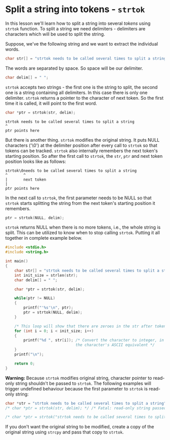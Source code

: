# Split a string into tokens - `strtok`

In this lesson we'll learn how to split a string into several _tokens_ using `strtok` function. To split a string we need delimiters - delimiters are characters which will be used to split the string.

Suppose, we've the following string and we want to extract the individual words.

```C
char str[] = "strtok needs to be called several times to split a string";
```

The words are separated by space. So space will be our delimiter.

```C
char delim[] = " ";
```

`strtok` accepts two strings - the first one is the string to split, the second one is a string containing all delimiters. In this case there is only one delimiter. `strtok` returns a pointer to the character of next token. So the first time it is called, it will point to the first word.

```C
char *ptr = strtok(str, delim);
```

```
strtok needs to be called several times to split a string
^
ptr points here
```

But there is another thing. `strtok` modifies the original string. It puts NULL characters ('\0') at the delimiter position after every call to `strtok` so that tokens can be tracked. `strtok` also internally remembers the next token's starting position. So after the first call to `strtok`, the `str`, `ptr` and next token position looks like as follows:

```
strtok\0needs to be called several times to split a string
^       ^
|       next token
|
ptr points here
```

In the next call to `strtok`, the first parameter needs to be NULL so that `strtok` starts splitting the string from the next token's starting position it remembers.

```C
ptr = strtok(NULL, delim);
```

`strtok` returns NULL when there is no more tokens, i.e., the whole string is split. This can be utilized to know when to stop calling `strtok`. Putting it all together in complete example below.

```C runnable
#include <stdio.h>
#include <string.h>

int main()
{
	char str[] = "strtok needs to be called several times to split a string";
	int init_size = strlen(str);
	char delim[] = " ";

	char *ptr = strtok(str, delim);

	while(ptr != NULL)
	{
		printf("'%s'\n", ptr);
		ptr = strtok(NULL, delim);
	}

	/* This loop will show that there are zeroes in the str after tokenizing */
	for (int i = 0; i < init_size; i++)
	{
		printf("%d ", str[i]); /* Convert the character to integer, in this case
							   the character's ASCII equivalent */
	}
	printf("\n");

	return 0;
}
```

**Warning:** Because `strtok` modifies original string, character pointer to read-only string shouldn't be passed to `strtok`. The following examples will trigger undefined behaviour because the first parameter to `strtok` is read-only string:

```C
char *str = "strtok needs to be called several times to split a string";
/* char *ptr = strtok(str, delim); */ /* Fatal: read-only string passed to first parameter of strtok */
```

```C
/* char *ptr = strtok("strtok needs to be called several times to split a string", delim); */ /* Fatal: read-only string passed to first parameter of strtok */
```

If you don't want the original string to be modified, create a copy of the original string using `strcpy` and pass that copy to `strtok`.

